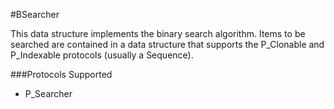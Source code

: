 #BSearcher

This data structure implements the binary search algorithm. Items to be searched are contained in a data structure that supports the P_Clonable and P_Indexable protocols (usually a Sequence). 

###Protocols Supported

- P_Searcher
